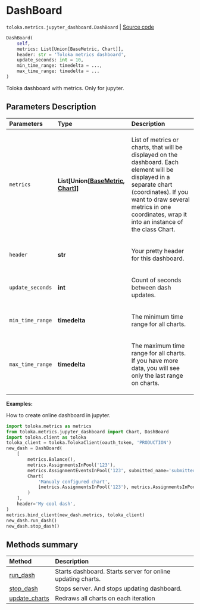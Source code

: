 # DashBoard
`toloka.metrics.jupyter_dashboard.DashBoard` | [Source code](https://github.com/Toloka/toloka-kit/blob/v0.1.24/src/metrics/jupyter_dashboard.py#L174)

```python
DashBoard(
    self,
    metrics: List[Union[BaseMetric, Chart]],
    header: str = 'Toloka metrics dashboard',
    update_seconds: int = 10,
    min_time_range: timedelta = ...,
    max_time_range: timedelta = ...
)
```

Toloka dashboard with metrics. Only for jupyter.

## Parameters Description

| Parameters | Type | Description |
| :----------| :----| :-----------|
`metrics`|**List\[Union\[[BaseMetric](toloka.metrics.metrics.BaseMetric.md), [Chart](toloka.metrics.jupyter_dashboard.Chart.md)\]\]**|<p>List of metrics or charts, that will be displayed on the dashboard. Each element will be displayed in a separate chart (coordinates). If you want to draw several metrics in one coordinates, wrap it into an instance of the class Chart.</p>
`header`|**str**|<p>Your pretty header for this dashboard.</p>
`update_seconds`|**int**|<p>Count of seconds between dash updates.</p>
`min_time_range`|**timedelta**|<p>The minimum time range for all charts.</p>
`max_time_range`|**timedelta**|<p>The maximum time range for all charts. If you have more data, you will see only the last range on charts.</p>

**Examples:**

How to create online dashboard in jupyter.

```python
import toloka.metrics as metrics
from toloka.metrics.jupyter_dashboard import Chart, DashBoard
import toloka.client as toloka
toloka_client = toloka.TolokaClient(oauth_token, 'PRODUCTION')
new_dash = DashBoard(
    [
        metrics.Balance(),
        metrics.AssignmentsInPool('123'),
        metrics.AssignmentEventsInPool('123', submitted_name='submitted', join_events=True),
        Chart(
            'Manualy configured chart',
            [metrics.AssignmentsInPool('123'), metrics.AssignmentsInPool('345'),]
        )
    ],
    header='My cool dash',
)
metrics.bind_client(new_dash.metrics, toloka_client)
new_dash.run_dash()
new_dash.stop_dash()
```
## Methods summary

| Method | Description |
| :------| :-----------|
[run_dash](toloka.metrics.jupyter_dashboard.DashBoard.run_dash.md)| Starts dashboard. Starts server for online updating charts.
[stop_dash](toloka.metrics.jupyter_dashboard.DashBoard.stop_dash.md)| Stops server. And stops updating dashboard.
[update_charts](toloka.metrics.jupyter_dashboard.DashBoard.update_charts.md)| Redraws all charts on each iteration
